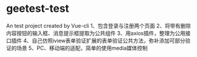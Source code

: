 # geetest-test
An test project created by Vue-cli
1、包含登录与注册两个页面
2、将带有删除内容按钮的输入框、消息提示框提取为公共组件
3、用axios插件，整理为公用接口插件
4、自己仿照iview表单验证扩展的表单验证公共方法，弥补添加可部分验证的场景
5、PC、移动端的适配，简单的使用media媒体控制
